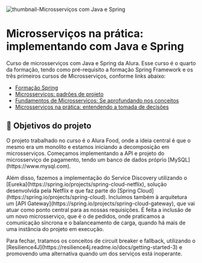 
![thumbnail-Microsserviços com Java e Spring](https://user-images.githubusercontent.com/66698429/169815319-20640ad4-cda0-4868-9728-d380c5fcc799.png)



# Microsserviços na prática: implementando com Java e Spring


Curso de microsserviços com Java e Spring da Alura. Esse curso é o quarto da formação, tendo como pré-requisito a formação Spring Framework e os três primeiros cursos de Microsserviços, conforme links abaixo:

- [Formação Spring](https://cursos.alura.com.br/formacao-spring-framework)
- [Microsserviços: padrões de projeto](https://cursos.alura.com.br/course/microsservicos-padroes-projeto)
- [Fundamentos de Microsserviços: Se aprofundando nos conceitos](https://cursos.alura.com.br/course/fundamentos-microsservicos-aprofundando-conceitos)
- [Microsserviços na prática: entendendo a tomada de decisões](https://cursos.alura.com.br/course/Microsservicos-pratica-tomada-decisoes)


## 🔨 Objetivos do projeto

<p>  O projeto trabalhado no curso é o Alura Food, onde a ideia central é que o mesmo era um monolito e estamos iniciando a decomposição em microsserviços. Começamos implementando a API e projeto do microsserviço de pagamento, tendo um banco de dados próprio [MySQL](https://www.mysql.com).
</p>

<p>  Além disso, fazemos a implementação do Service Discovery utilizando o [Eureka](https://spring.io/projects/spring-cloud-netflix),   solução desenvolvida pela Netflix e que faz parte do [Spring Cloud](https://spring.io/projects/spring-cloud). Incluímos também à arquitetura um [API Gateway](https://spring.io/projects/spring-cloud-gateway), que vai atuar como ponto central para as nossas requisições. É feita a inclusão de um novo microsserviço, que é o de pedidos, onde praticamos a comunicação síncrona e o balanceamento de carga, quando há mais de uma instância do projeto em execução.</p>

<p>  Para fechar, tratamos os conceitos de circuit breaker e fallback, utilizando o [Resilience4J](https://resilience4j.readme.io/docs/getting-started-3) e promovendo uma alternativa quando um dos serviços está inoperante.</p>
